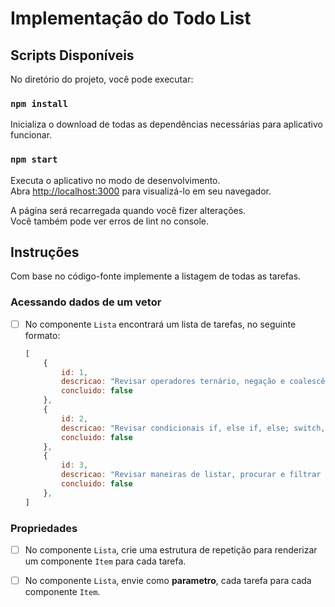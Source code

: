 # Implementação do Todo List

## Scripts Disponíveis

No diretório do projeto, você pode executar:

### `npm install`

Inicializa o download de todas as dependências necessárias para aplicativo funcionar.

### `npm start`

Executa o aplicativo no modo de desenvolvimento.\
Abra [http://localhost:3000](http://localhost:3000) para visualizá-lo em seu navegador.

A página será recarregada quando você fizer alterações.\
Você também pode ver erros de lint no console.


## Instruções

Com base no código-fonte implemente a listagem de todas as tarefas.


### Acessando dados de um vetor

- [ ] No componente `Lista` encontrará um lista de tarefas, no seguinte formato:

    ```js
    [
        {
            id: 1, 
            descricao: "Revisar operadores ternário, negação e coalescência nula",
            concluido: false
        },
        {
            id: 2, 
            descricao: "Revisar condicionais if, else if, else; switch, case, break",
            concluido: false
        },
        {
            id: 3, 
            descricao: "Revisar maneiras de listar, procurar e filtrar valores em um vetor",
            concluido: false
        },
    ]
    ```
### Propriedades

- [ ] No componente `Lista`, crie uma estrutura de repetição para renderizar um componente `Item` para cada tarefa.

- [ ] No componente `Lista`, envie como **parametro**, cada tarefa para cada componente `Item`. 